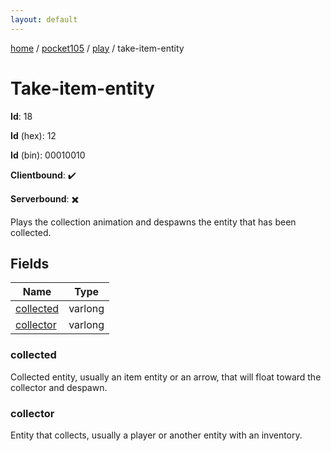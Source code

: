 ```yaml
---
layout: default
---
```


[home](/)  /  [pocket105](/protocol/pocket105)  /  [play](/protocol/pocket105/play)  /  take-item-entity

# Take-item-entity

**Id**: 18

**Id** (hex): 12

**Id** (bin): 00010010

**Clientbound**: ✔️

**Serverbound**: ✖️

Plays the collection animation and despawns the entity that has been collected.

## Fields

Name | Type
---|---
[collected](#collected) | varlong
[collector](#collector) | varlong

### collected

Collected entity, usually an item entity or an arrow, that will float toward the collector and despawn.

### collector

Entity that collects, usually a player or another entity with an inventory.

